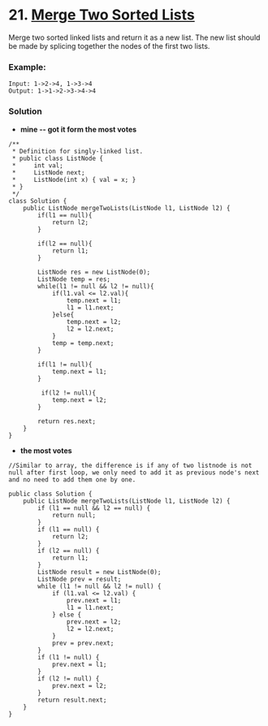 # 21. [Merge Two Sorted Lists](https://leetcode.com/problems/merge-two-sorted-lists/description/)

Merge two sorted linked lists and return it as a new list. The new list should be made by splicing together the nodes of the first two lists.

### Example:
    Input: 1->2->4, 1->3->4
    Output: 1->1->2->3->4->4
    
### Solution

* **mine -- got it form the most votes**
```
/**
 * Definition for singly-linked list.
 * public class ListNode {
 *     int val;
 *     ListNode next;
 *     ListNode(int x) { val = x; }
 * }
 */
class Solution {
    public ListNode mergeTwoLists(ListNode l1, ListNode l2) {
        if(l1 == null){
            return l2;
        }
        
        if(l2 == null){
            return l1;
        }
        
        ListNode res = new ListNode(0);
        ListNode temp = res;
        while(l1 != null && l2 != null){
            if(l1.val <= l2.val){
                temp.next = l1;
                l1 = l1.next;
            }else{
                temp.next = l2;
                l2 = l2.next;
            }
            temp = temp.next;
        }
        
        if(l1 != null){
            temp.next = l1;
        }
        
         if(l2 != null){
            temp.next = l2;
        }
        
        return res.next;
    }
}
```

* **the most votes**
```
//Similar to array, the difference is if any of two listnode is not null after first loop, we only need to add it as previous node's next and no need to add them one by one.

public class Solution {
    public ListNode mergeTwoLists(ListNode l1, ListNode l2) {
        if (l1 == null && l2 == null) {
            return null;
        }
        if (l1 == null) {
            return l2;
        }
        if (l2 == null) {
            return l1;
        }
        ListNode result = new ListNode(0);
        ListNode prev = result;
        while (l1 != null && l2 != null) {
            if (l1.val <= l2.val) {
                prev.next = l1;
                l1 = l1.next;
            } else {
                prev.next = l2;
                l2 = l2.next;
            }
            prev = prev.next;
        }
        if (l1 != null) {
            prev.next = l1;
        }
        if (l2 != null) {
            prev.next = l2;
        }
        return result.next;
    }
}
```
